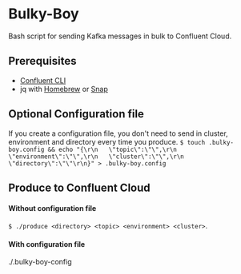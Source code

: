 # Bulky-Boy
Bash script for sending Kafka messages in bulk to Confluent Cloud.

## Prerequisites

 * [Confluent CLI](https://docs.confluent.io/confluent-cli/current/install.html)
 * jq with [Homebrew](https://formulae.brew.sh/formula/jq) or [Snap](https://snapcraft.io/jq)
 
## Optional Configuration file
If you create a configuration file, you don't need to send in cluster, environment and directory every time you produce.
`$ touch .bulky-boy.config && echo "{\r\n   \"topic\":\"\",\r\n   \"environment\":\"\",\r\n   \"cluster\":\"\",\r\n   \"directory\":\"\"\r\n}" > .bulky-boy.config`

## Produce to Confluent Cloud

#### Without configuration file
`$ ./produce <directory> <topic> <environment> <cluster>`.

#### With configuration file


./.bulky-boy-config



